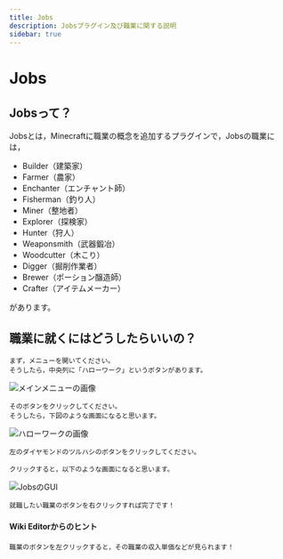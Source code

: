 ```yaml
---
title: Jobs
description: Jobsプラグイン及び職業に関する説明
sidebar: true
---
```


# Jobs

## Jobsって？

Jobsとは，Minecraftに職業の概念を追加するプラグインで，Jobsの職業には，
- Builder（建築家）
- Farmer（農家）
- Enchanter（エンチャント師）
- Fisherman（釣り人）
- Miner（整地者）
- Explorer（探検家）
- Hunter（狩人）
- Weaponsmith（武器鍛冶）
- Woodcutter（木こり）
- Digger（掘削作業者）
- Brewer（ポーション醸造師）
- Crafter（アイテムメーカー）

があります。

## 職業に就くにはどうしたらいいの？

    まず，メニューを開いてください。
    そうしたら，中央列に「ハローワーク」というボタンがあります。

![メインメニューの画像](https://i.imgur.com/9VOe7Pl.png)

    そのボタンをクリックしてください。
    そうしたら，下図のような画面になると思います。

![ハローワークの画像](https://i.imgur.com/xO573Ze.png)

    左のダイヤモンドのツルハシのボタンをクリックしてください。

    クリックすると，以下のような画面になると思います。

![JobsのGUI](https://i.imgur.com/3PcHZMY.png)

    就職したい職業のボタンを右クリックすれば完了です！

#### Wiki Editorからのヒント

    職業のボタンを左クリックすると，その職業の収入単価などが見られます！

